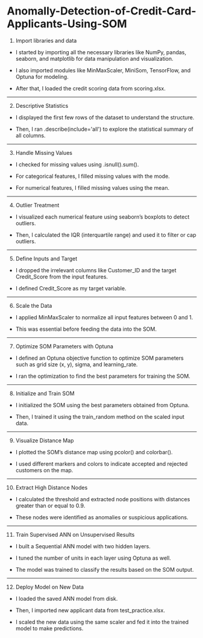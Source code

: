 # Anomally-Detection-of-Credit-Card-Applicants-Using-SOM

1. Import libraries and data
- I started by importing all the necessary libraries like NumPy, pandas, seaborn, and matplotlib for data manipulation and visualization.

- I also imported modules like MinMaxScaler, MiniSom, TensorFlow, and Optuna for modeling.

- After that, I loaded the credit scoring data from scoring.xlsx.
----------------------------------------------------------------------------------


2. Descriptive Statistics
- I displayed the first few rows of the dataset to understand the structure.

- Then, I ran .describe(include='all') to explore the statistical summary of all columns.
----------------------------------------------------------------------------------

3. Handle Missing Values
- I checked for missing values using .isnull().sum().

- For categorical features, I filled missing values with the mode.

- For numerical features, I filled missing values using the mean.
----------------------------------------------------------------------------------

4. Outlier Treatment
- I visualized each numerical feature using seaborn’s boxplots to detect outliers.

- Then, I calculated the IQR (interquartile range) and used it to filter or cap outliers.
-----------------------------------------------------------------------------------

5. Define Inputs and Target
- I dropped the irrelevant columns like Customer_ID and the target Credit_Score from the input features.

- I defined Credit_Score as my target variable.
------------------------------------------------------------------------------------

6. Scale the Data
- I applied MinMaxScaler to normalize all input features between 0 and 1.

- This was essential before feeding the data into the SOM.
-------------------------------------------------------------------------------------

7. Optimize SOM Parameters with Optuna
- I defined an Optuna objective function to optimize SOM parameters such as grid size (x, y), sigma, and learning_rate.

- I ran the optimization to find the best parameters for training the SOM.
---------------------------------------------------------------------------------------

8. Initialize and Train SOM
- I initialized the SOM using the best parameters obtained from Optuna.

- Then, I trained it using the train_random method on the scaled input data.
----------------------------------------------------------------------------------------

9. Visualize Distance Map
- I plotted the SOM’s distance map using pcolor() and colorbar().

- I used different markers and colors to indicate accepted and rejected customers on the map.
----------------------------------------------------------------------------------------

10. Extract High Distance Nodes
- I calculated the threshold and extracted node positions with distances greater than or equal to 0.9.

- These nodes were identified as anomalies or suspicious applications.
-----------------------------------------------------------------------------------------

11. Train Supervised ANN on Unsupervised Results
- I built a Sequential ANN model with two hidden layers.

- I tuned the number of units in each layer using Optuna as well.

- The model was trained to classify the results based on the SOM output.
------------------------------------------------------------------------------------------

12. Deploy Model on New Data
- I loaded the saved ANN model from disk.

- Then, I imported new applicant data from test_practice.xlsx.

- I scaled the new data using the same scaler and fed it into the trained model to make predictions.
